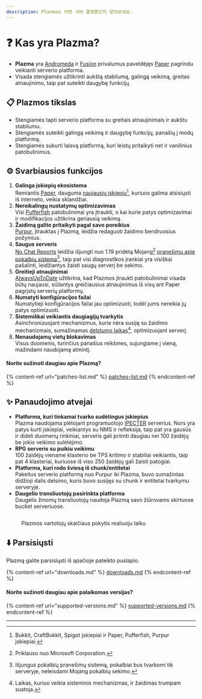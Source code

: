 ```yaml
---
description: Plazma는 어떤 서버 플랫폼인지 알아보세요.
---
```


# ❓ Kas yra Plazma?

- **Plazma** yra [Andromeda](https://github.com/EarendelArchived/Andromeda) ir [Fusion](https://github.com/RuinedTechnologyUnify/Fusion) privalumus paveldėjęs [Paper](https://github.com/PaperMC/Paper) pagrindu veikianti serverio platforma.
- Visada stengiamės užtikrinti aukštą stabilumą, galingą veikimą, greitas atnaujinimo, taip pat suteikti daugybę funkcijų.

## 📋 Plazmos tikslas <a href="#id-1" id="id-1"></a>

- Stengiamės tapti serverio platforma su greitais atnaujinimais ir aukštu stabilumu.
- Stengiamės suteikti galingą veikimą ir daugybę funkcijų, panašių į modų platformą.
- Stengiamės sukurti laisvą platformą, kuri leistų pritaikyti net ir vanilinius patobulinimus.

## ⚙️ Svarbiausios funkcijos <a href="#id-2" id="id-2"></a>

1. **Galinga įskiepių ekosistema**\
   Remiantis [Paper](https://github.com/PaperMC/Paper), dauguma [naujausių įskiepių](#user-content-fn-1)[^1], kuriuos galima atsisiųsti iš interneto, veikia sklandžiai.
2. **Nereikalingų nustatymų optimizavimas**\
   Visi [Pufferfish](https://github.com/pufferfish-gg/Pufferfish) patobulinimai yra įtraukti, o kai kurie patys optimizavimai ir modifikacijos užtikrina geriausią veikimą.
3. **Žaidimą galite pritaikyti pagal savo poreikius**\
   [Purpur](https://github.com/PurpurMC/Purpur), įtrauktas į Plazmą, leidžia redaguoti žaidimo bendruosius požymius.
4. **Saugus serveris**\
   [No Chat Reports](https://github.com/Aizistral-Studios/No-Chat-Reports) leidžia išjungti nuo 1.19 pridėtą Mojang[^2] [pranešimų apie pokalbių sistema](#user-content-fn-3)[^3], taip pat visi diagnostikos įrankiai yra visiškai pašalinti, leidžiantys žaisti saugų serverį be sekimo.
5. **Greitieji atnaujinimai**\
   [AlwaysUpToDate](https://github.com/PlazmaMC/AlwaysUpToDate) užtikrina, kad Plazmos įtraukti patobulinimai visada būtų naujausi, siūlantys greičiausius atnaujinimus iš visų ant Paper pagrįstų serverių platformų.
6. **Numatyti konfigūracijos failai**\
   Numatytieji konfigūracijos failai jau optimizuoti, todėl jums nereikia jų patys optimizuoti.
7. **Sistemiškai veikiantis daugiagijų tvarkytis**\
   Asinchronizuojant mechanizmus, kurie nėra susiję su žaidimo mechanizmais, sumažinamas [delstumo laikas](#user-content-fn-4)[^4], optimizuojant serverį.
8. **Nenaudojamų vietų blokavimas**\
   Visus duomenis, turinčius panašius reikšmes, sujungiame į vieną, mažindami naudojamą atmintį.

#### Norite sužinoti daugiau apie Plazmą? <a href="#etc-1" id="etc-1"></a>

{% content-ref url="patches-list.md" %}
[patches-list.md](patches-list.md)
{% endcontent-ref %}

## ✨ Panaudojimo atvejai <a href="#id-3" id="id-3"></a>

- **Platforma, kuri tinkamai tvarko sudėtingus įskiepius**\
  Plazma naudojama plėtojant programuotojo [IPECTER](https://github.com/IPECTER) serverius. Nors yra patys kurti įskiepiai, veikiantys su NMS ir refleksija, taip pat yra gausūs ir dideli duomenų rinkiniai, serveris gali priimti daugiau nei 100 žaidėjų be jokio veikimo sulėtėjimo.
- **RPG serveris su puikiu veikimu**\
  100 žaidėjų viename klasterio be TPS kritimo ir stabiliai veikiantis, taip pat 4 klasteriai, kuriuose iš viso 250 žaidėjų gali žaisti patogiai.
- **Platforma, kuri rodo šviesą iš chunk/entitetai**\
  Pakeitus serverio platformą nuo Purpur iki Plazma, buvo sumažintas didžioji dalis delsimo, kuris buvo susijęs su chunk ir entitetai tvarkymu serveryje.
- **Daugelio transliuotojų pasirinkta platforma**\
  Daugelis žinomų transliuotojų naudoja Plazmą savo žiūrovams skirtuose bucket serveriuose.

<figure><img src="https://camo.githubusercontent.com/22acffd515755c2cee2078a7697ff35351c5ec7148eb2806deedbe63df1c4ed7/68747470733a2f2f6273746174732e6f72672f7369676e6174757265732f7365727665722d696d706c656d656e746174696f6e2f506c617a6d612e737667" alt=""><figcaption><p>Plazmos vartotojų skaičiaus pokytis realiuoju laiku</p></figcaption></figure>

## ⬇️ Parsisiųsti

Plazmą galite parsisiųsti iš apačioje pateikto puslapio.

{% content-ref url="downloads.md" %}
[downloads.md](downloads.md)
{% endcontent-ref %}

#### Norite sužinoti daugiau apie palaikomas versijas?

{% content-ref url="supported-versions.md" %}
[supported-versions.md](supported-versions.md)
{% endcontent-ref %}

***

[^1]: Bukkit, CraftBukkit, Spigot įskiepiai ir Paper, Pufferfish, Purpur įskiepiai.

[^2]: Priklauso nuo Microsoft Corporation.

[^3]: Išjungus pokalbių pranešimų sistemą, pokalbiai bus tvarkomi tik serveryje, neleisdami Mojang pokalbių sekimo.

[^4]: Laikas, kuriuo veikia sisteminis mechanizmas, ir žaidimas trumpam sustoja.
